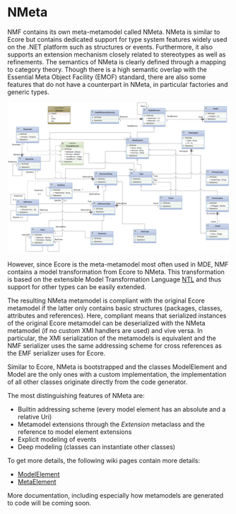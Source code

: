 # NMeta

NMF contains its own meta-metamodel called NMeta. NMeta is similar to Ecore
but contains dedicated support for type system features widely used on the .NET
platform such as structures or events. Furthermore, it also supports an extension
mechanism closely related to stereotypes as well as refinements. The semantics
of NMeta is clearly defined through a mapping to category theory. Though there
is a high semantic overlap with the Essential Meta Object Facility (EMOF) standard, there are also some features that do not have a counterpart in NMeta, in
particular factories and generic types.

![NMeta as class diagram](NMeta_nMeta.PNG)

However, since Ecore is the meta-metamodel most often used in MDE, NMF
contains a model transformation from Ecore to NMeta. This transformation is
based on the extensible Model Transformation Language [NTL](../transformations/index.md) and thus support for other types can be easily extended.

The resulting NMeta metamodel is compliant with the original Ecore metamodel if the latter only contains basic structures (packages, classes, attributes
and references). Here, compliant means that serialized instances of the original
Ecore metamodel can be deserialized with the NMeta metamodel (if no custom
XMI handlers are used) and vive versa. In particular, the XMI serialization of
the metamodels is equivalent and the NMF serializer uses the same addressing
scheme for cross references as the EMF serializer uses for Ecore.

Similar to Ecore, NMeta is bootstrapped and the classes ModelElement and
Model are the only ones with a custom implementation, the implementation of
all other classes originate directly from the code generator.

The most distinguishing features of NMeta are:

* Builtin addressing scheme (every model element has an absolute and a relative Uri)
* Metamodel extensions through the _Extension_ metaclass and the reference to model element extensions
* Explicit modeling of events
* Deep modeling (classes can instantiate other classes)

To get more details, the following wiki pages contain more details:

* [ModelElement](ModelElement.md)
* [MetaElement](MetaElement.md)

More documentation, including especially how metamodels are generated to code will be coming soon.